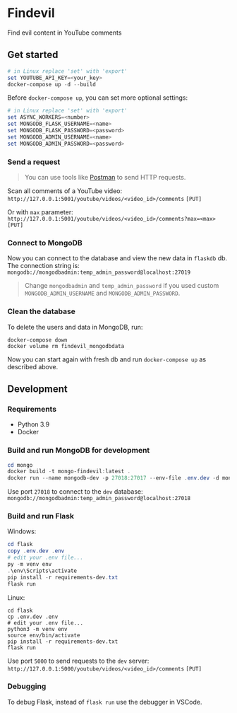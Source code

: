 # Findevil
Find evil content in YouTube comments

## Get started
```powershell
# in Linux replace 'set' with 'export'
set YOUTUBE_API_KEY=<your_key>
docker-compose up -d --build
```

Before `docker-compose up`, you can set more optional settings:
```powershell
# in Linux replace 'set' with 'export'
set ASYNC_WORKERS=<number>
set MONGODB_FLASK_USERNAME=<name>
set MONGODB_FLASK_PASSWORD=<password>
set MONGODB_ADMIN_USERNAME=<name>
set MONGODB_ADMIN_PASSWORD=<password>
```

### Send a request
> You can use tools like [Postman](https://www.postman.com/) to send HTTP requests.

Scan all comments of a YouTube video:
</br>
`http://127.0.0.1:5001/youtube/videos/<video_id>/comments` `[PUT]`

Or with `max` parameter:
</br>
`http://127.0.0.1:5001/youtube/videos/<video_id>/comments?max=<max>` `[PUT]`

### Connect to MongoDB
Now you can connect to the database and view the new data in `flaskdb` db.
</br>
The connection string is:
`mongodb://mongodbadmin:temp_admin_password@localhost:27019`

> Change `mongodbadmin` and `temp_admin_password`
if you used custom `MONGODB_ADMIN_USERNAME` and `MONGODB_ADMIN_PASSWORD`.

### Clean the database
To delete the users and data in MongoDB, run:
```
docker-compose down
docker volume rm findevil_mongodbdata
```

Now you can start again with fresh db and run `docker-compose up` as described above.

## Development
### Requirements
- Python 3.9
- Docker
### Build and run MongoDB for development
```powershell
cd mongo
docker build -t mongo-findevil:latest .
docker run --name mongodb-dev -p 27018:27017 --env-file .env.dev -d mongo-findevil:latest
```

Use port `27018` to connect to the `dev` database:
</br>
`mongodb://mongodbadmin:temp_admin_password@localhost:27018`

### Build and run Flask

Windows:
```powershell
cd flask
copy .env.dev .env
# edit your .env file...
py -m venv env
.\env\Scripts\activate
pip install -r requirements-dev.txt
flask run
```

Linux:
```shell
cd flask
cp .env.dev .env
# edit your .env file...
python3 -m venv env
source env/bin/activate
pip install -r requirements-dev.txt
flask run
```

Use port `5000` to send requests to the `dev` server:
</br>
`http://127.0.0.1:5000/youtube/videos/<video_id>/comments` `[PUT]`

### Debugging
To debug Flask, instead of `flask run` use the debugger in VSCode.